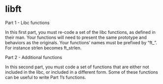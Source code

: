 # libft
Part 1 - Libc functions
  
  In this first part, you must re-code a set of the libc functions, as defined in their man. Your functions will need to present the same prototype and behaviors as the originals. Your functions’ names must be prefixed by “ft_”. For instance strlen becomes
ft_strlen.

Part 2 - Additional functions
  
  In this second part, you must code a set of functions that are either not included in the libc, or included in a different 
form. Some of these functions can be useful to write Part 1’s functions.
